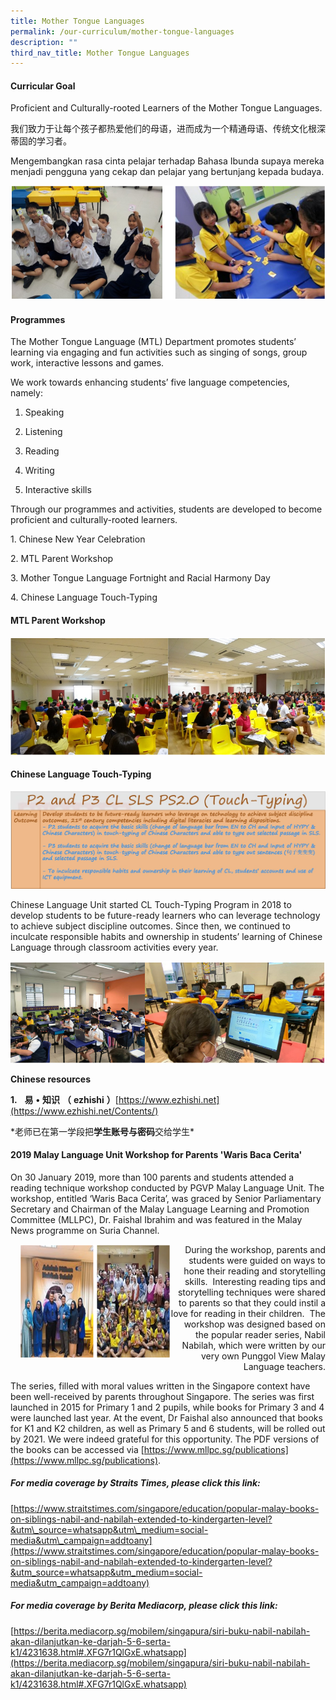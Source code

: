 ```yaml
---
title: Mother Tongue Languages
permalink: /our-curriculum/mother-tongue-languages
description: ""
third_nav_title: Mother Tongue Languages
---
```

#### Curricular Goal

Proficient and Culturally-rooted Learners of the Mother Tongue Languages. 

  

我们致力于让每个孩子都热爱他们的母语，进而成为一个精通母语、传统文化根深蒂固的学习者。

  

Mengembangkan rasa cinta pelajar terhadap Bahasa Ibunda supaya mereka menjadi pengguna yang cekap dan pelajar yang bertunjang kepada budaya.

![Curricular Goal](/images/curricular%20goal.png)

#### Programmes

The Mother Tongue Language (MTL) Department promotes students’ learning via engaging and fun activities such as singing of songs, group work, interactive lessons and games. 

We work towards enhancing students’ five language competencies, namely: 

1. Speaking

2. Listening 

3. Reading 

4. Writing 

5. Interactive skills 

  

Through our programmes and activities, students are developed to become proficient and culturally-rooted learners.  

1\. Chinese New Year Celebration

2\. MTL Parent Workshop

3\. Mother Tongue Language Fortnight and Racial Harmony Day  

4\. Chinese Language Touch-Typing

#### MTL Parent Workshop

![MTL Parent Workshop](/images/MTL%20Parent%20Workshop.png)

#### Chinese Language Touch-Typing

![Chinese Language Touch-Typing](/images/Chinese%20Language%20Touch-Typing.jpeg)

Chinese Language Unit started CL Touch-Typing Program in 2018 to develop students to be future-ready learners who can leverage technology to achieve subject discipline outcomes. Since then, we continued to inculcate responsible habits and ownership in students’ learning of Chinese Language through classroom activities every year.

![Chinese Language Touch-Typing](/images/Chinese%20Language%20Touch-Typing_2.png)

**Chinese resources**  

**1.**   **易** **•** **知识** **（** **ezhishi** **）**[https://www.ezhishi.net](https://www.ezhishi.net/Contents/)

\*老师已在第一学段把**学生账号****与****密码**交给学生\*

#### 2019 Malay Language Unit Workshop for Parents 'Waris Baca Cerita'

On 30 January 2019, more than 100 parents and students attended a reading technique workshop conducted by PGVP Malay Language Unit. The workshop, entitled ‘Waris Baca Cerita’, was graced by Senior Parliamentary Secretary and Chairman of the Malay Language Learning and Promotion Committee (MLLPC), Dr. Faishal Ibrahim and was featured in the Malay News programme on Suria Channel.

<img src="/images/malay%20language%20unit.png" style="width:240px;height:183px;margin-left:15px;" align = "left">

<p style="text-align:right;">During the workshop, parents and students were guided on ways to hone their reading and storytelling skills.  Interesting reading tips and storytelling techniques were shared to parents so that they could instil a love for reading in their children.  The workshop was designed based on the popular reader series, Nabil Nabilah, which were written by our very own Punggol View Malay Language teachers.</p>

The series, filled with moral values written in the Singapore context have been well-received by parents throughout Singapore. The series was first launched in 2015 for Primary 1 and 2 pupils, while books for Primary 3 and 4 were launched last year. At the event, Dr Faishal also announced that books for K1 and K2 children, as well as Primary 5 and 6 students, will be rolled out by 2021. We were indeed grateful for this opportunity. The PDF versions of the books can be accessed via [https://www.mllpc.sg/publications](https://www.mllpc.sg/publications).  

##### For media coverage by Straits Times, please click this link:

[https://www.straitstimes.com/singapore/education/popular-malay-books-on-siblings-nabil-and-nabilah-extended-to-kindergarten-level?&utm\_source=whatsapp&utm\_medium=social-media&utm\_campaign=addtoany](https://www.straitstimes.com/singapore/education/popular-malay-books-on-siblings-nabil-and-nabilah-extended-to-kindergarten-level?&utm_source=whatsapp&utm_medium=social-media&utm_campaign=addtoany)

##### For media coverage by Berita Mediacorp, please click this link: 

[https://berita.mediacorp.sg/mobilem/singapura/siri-buku-nabil-nabilah-akan-dilanjutkan-ke-darjah-5-6-serta-k1/4231638.html#.XFG7r1QlGxE.whatsapp](https://berita.mediacorp.sg/mobilem/singapura/siri-buku-nabil-nabilah-akan-dilanjutkan-ke-darjah-5-6-serta-k1/4231638.html#.XFG7r1QlGxE.whatsapp)